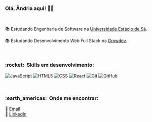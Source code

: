 
<h3> Olá, Ândria aqui! 👩‍🎓 </h3>
<br/>
<p>📚 Estudando Engenharia de Software na <a href="[link da sua faculdade](https://www.estacio.br)">Universidade Estácio de Sá</a>. </p>
<p>📚 Estudando Desenvolvimento Web Full Stack na <a href="[link da sua faculdade](https://www.growdev.com.br/)">Growdev</a>. </p>
<br/>
<h3> :rocket: &nbsp;Skills em desenvolvimento: </h3>

  ![JavaScript](https://img.shields.io/badge/-JavaScript-333333?style=flat&logo=javascript)
  ![HTML5](https://img.shields.io/badge/-HTML5-333333?style=flat&logo=HTML5)
  ![CSS](https://img.shields.io/badge/-CSS-333333?style=flat&logo=CSS3&logoColor=1572B6)
  ![React](https://img.shields.io/badge/-React-333333?style=flat&logo=react)
  ![Git](https://img.shields.io/badge/-Git-333333?style=flat&logo=git)
  ![GitHub](https://img.shields.io/badge/-GitHub-333333?style=flat&logo=github)

<br/>

<h3> :earth_americas: &nbsp;Onde me encontrar: </h3> 
📧 <a href="mailto:andria.aquino@gmail.com">Email</a> <br>
💼 <a href="https://www.linkedin.com/in/%C3%A2ndria-ferreira/">LinkedIn</a>
